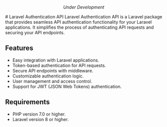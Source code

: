 <div align="center">
  <p> <em>Under Development</em></p>
</div>
# Laravel Authentication API
Laravel Authentication API is a Laravel package that provides seamless API authentication functionality for your Laravel applications. It simplifies the process of authenticating API requests and securing your API endpoints.

## Features

- Easy integration with Laravel applications.
- Token-based authentication for API requests.
- Secure API endpoints with middleware.
- Customizable authentication logic.
- User management and access control.
- Support for JWT (JSON Web Tokens) authentication.

## Requirements

- PHP version 7.0 or higher.
- Laravel version 8 or higher.

